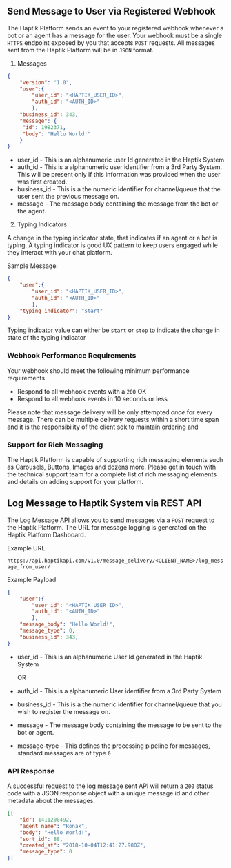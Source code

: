 ## Send Message to User via Registered Webhook

The Haptik Platform  sends an event to your registered webhook whenever a bot or an agent has a message for the user. Your webhook must be a single `HTTPS` endpoint exposed by you that accepts  `POST` requests. All messages sent from the Haptik Platform will be in `JSON` format.

1. Messages

```json
{
    "version": "1.0",
    "user":{ 
        "user_id": "<HAPTIK_USER_ID>",
	    "auth_id": "<AUTH_ID>"
	    },
    "business_id": 343,
    "message": {
     "id": 1982371,
     "body": "Hello World!"   
    }
}
```



- user_id -  This is an alphanumeric user Id generated in the Haptik System
- auth_id - This is a alphanumeric user identifier from a 3rd Party System. This will be present only if this information was provided when the user was first created.
- business_id - This is a the numeric identifier for channel/queue that the user sent the previous message on. 
- message -  The message body containing the message from the bot or the agent. 



2. Typing Indicators

  A change in the typing indicator state, that indicates if an agent or a bot is typing. A typing indicator is good UX pattern to keep users engaged while they interact with your chat platform.

Sample Message:
```json
{
	"user":{ 
        "user_id": "<HAPTIK_USER_ID>",
	    "auth_id": "<AUTH_ID>"
	    },
    "typing indicator": "start"
}
```

Typing indicator value can either be `start` or `stop` to indicate the change in state of the typing indicator



### Webhook Performance Requirements

Your webhook should meet the following minimum performance requirements

- 
  Respond to all webhook events with a `200` OK
- Respond to all webhook events in 10 seconds or less

Please note that message delivery will be only attempted *once* for every message. There can be multiple delivery requests within a short time span and it is the responsibility of the client sdk to maintain ordering and 

###  Support for Rich Messaging

The Haptik Platform is capable of supporting rich messaging elements such as Carousels, Buttons, Images and dozens more. Please get in touch with the technical support team for a complete list of rich messaging elements and details on adding support for your platform.



## Log Message to Haptik System via REST API

The Log Message API allows you to send messages via a `POST` request to the Haptik Platform. The URL for message logging is generated on the Haptik Platform Dashboard.

Example URL

`https://api.haptikapi.com/v1.0/message_delivery/<CLIENT_NAME>/log_message_from_user/`

Example Payload

```json
{
	"user":{ 
        "user_id": "<HAPTIK_USER_ID>",
	    "auth_id": "<AUTH_ID>"
	    },
    "message_body": "Hello World!",
    "message_type": 0,
    "business_id": 343,
}
```

- user_id -  This is an alphanumeric User Id generated in the Haptik System

  OR

- auth_id - This is a alphanumeric User identifier from a 3rd Party System

- business_id - This is a the numeric identifier for channel/queue that you wish to register the message on.

- message -  The message body containing the message to be sent to the bot or agent.

- message-type - This defines the processing pipeline for messages, standard messages are of type `0`




### API Response

A successful request to the log message sent API will return a `200` status code with a JSON response object with a unique message id and other metadata about the messages.

```json
[{
    "id": 1411200492,
    "agent_name": "Ronak",
    "body": "Hello World!",
    "sort_id": 88,
    "created_at": "2018-10-04T12:41:27.980Z",
    "message_type": 0
}]
```





